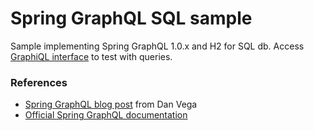 # Spring GraphQL SQL sample

Sample implementing Spring GraphQL 1.0.x and H2 for SQL db. Access [GraphiQL interface](http://localhost:8080/graphiql) to test with queries.

### References

* [Spring GraphQL blog post](https://www.danvega.dev/blog/2022/05/17/spring-for-graphql/) from Dan Vega
* [Official Spring GraphQL documentation](https://docs.spring.io/spring-graphql/docs/current/reference/html/#testing)
